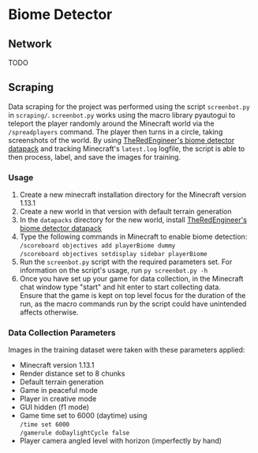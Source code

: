 # Biome Detector  

## Network  
TODO

## Scraping  
Data scraping for the project was performed using the script ```screenbot.py``` in ```scraping/```. ```screenbot.py``` works using the macro library pyautogui to teleport the player randomly around the Minecraft world via the ```/spreadplayers``` command. The player then turns in a circle, taking screenshots of the world. By using [TheRedEngineer's biome detector datapack](http://www.theredengineer.com/biome-detector.html) and tracking Minecraft's ```latest.log``` logfile, the script is able to then process, label, and save the images for training.

### Usage  
1. Create a new minecraft installation directory for the Minecraft version 1.13.1
2. Create a new world in that version with default terrain generation
3. In the ```datapacks``` directory for the new world, install [TheRedEngineer's biome detector datapack](http://www.theredengineer.com/biome-detector.html)
4. Type the following commands in Minecraft to enable biome detection:  
    ```/scoreboard objectives add playerBiome dummy```  
    ```/scoreboard objectives setdisplay sidebar playerBiome```
5. Run the ```screenbot.py``` script with the required parameters set. For information on the script's usage, run ```py screenbot.py -h```  
6. Once you have set up your game for data collection, in the Minecraft chat window type "start" and hit enter to start collecting data.  
    Ensure that the game is kept on top level focus for the duration of the run, as the macro commands run by the script could have unintended affects otherwise.

### Data Collection Parameters  
Images in the training dataset were taken with these parameters applied:
 - Minecraft version 1.13.1
 - Render distance set to 8 chunks
 - Default terrain generation
 - Game in peaceful mode
 - Player in creative mode
 - GUI hidden (f1 mode)
 - Game time set to 6000 (daytime) using  
    ```/time set 6000```  
    ```/gamerule doDaylightCycle false```
 - Player camera angled level with horizon (imperfectly by hand)